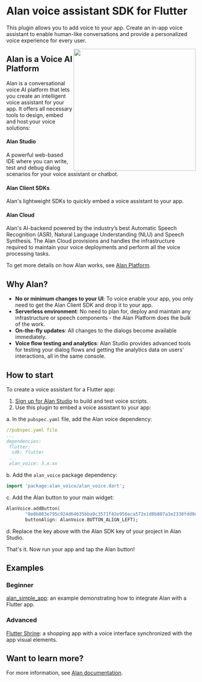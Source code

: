 # Alan voice assistant SDK for Flutter

This plugin allows you to add voice to your app. Create an in-app voice assistant to enable human-like conversations and provide a personalized voice experience for every user.

<img src="https://storage.googleapis.com/alan-public-images/github/phone-ads.gif" height="325px" align="right"/>

## Alan is a Voice AI Platform

Alan is a conversational voice AI platform that lets you create an intelligent voice assistant for your app. It offers all necessary tools to design, embed and host your voice solutions:

#### Alan Studio

A powerful web-based IDE where you can write, test and debug dialog scenarios for your voice assistant or chatbot.

#### Alan Client SDKs

Alan's lightweight SDKs to quickly embed a voice assistant to your app.

#### Alan Cloud

Alan's AI-backend powered by the industry’s best Automatic Speech Recognition (ASR), Natural Language Understanding (NLU) and Speech Synthesis. The Alan Cloud provisions and handles the infrastructure required to maintain your voice deployments and perform all the voice processing tasks.

To get more details on how Alan works, see <a href="https://alan.app/platform" target="_blank">Alan Platform</a>.

## Why Alan?

* **No or minimum changes to your UI**: To voice enable your app, you only need to get the Alan Client SDK and drop it to your app.
* **Serverless environment**: No need to plan for, deploy and maintain any infrastructure or speech components - the Alan Platform does the bulk of the work.
* **On-the-fly updates**: All changes to the dialogs become available immediately.
* **Voice flow testing and analytics**: Alan Studio provides advanced tools for testing your dialog flows and getting the analytics data on users' interactions, all in the same console.

## How to start

To create a voice assistant for a Flutter app:

1. [Sign up for Alan Studio](https://studio.alan.app/register) to build and test voice scripts.
2. Use this plugin to embed a voice assistant to your app:

 a. In the `pubspec.yaml` file, add the Alan voice dependency:

 ```yaml
 //pubspec.yaml file
 ...
 dependencies:
  flutter:
   sdk: flutter
  ...
  alan_voice: 3.x.xx 
 ```

 b. Add the `alan_voice` package dependency:

 ```dart
 import 'package:alan_voice/alan_voice.dart';
 ```

 c. Add the Alan button to your main widget:

 ```dart
 AlanVoice.addButton(
        "8e0b083e795c924d64635bba9c3571f42e956eca572e1d8b807a3e2338fdd0dc/stage",
        buttonAlign: AlanVoice.BUTTON_ALIGN_LEFT);
 ```

 d. Replace the key above with the Alan SDK key of your project in Alan Studio.

That's it. Now run your app and tap the Alan button!

## Examples

### Beginner

[alan_simple_app](https://github.com/alan-ai/alan-sdk-flutter/tree/master/examples/alan_simple_app): an example demonstrating how to integrate Alan with a Flutter app.

### Advanced

[Flutter Shrine](https://github.com/alan-ai/alan-sdk-flutter/tree/master/examples/ShrineApp): a shopping app with a voice interface synchronized with the app visual elements.


## Want to learn more?

For more information, see [Alan documentation](https://alan.app/docs/usage/getting-started).